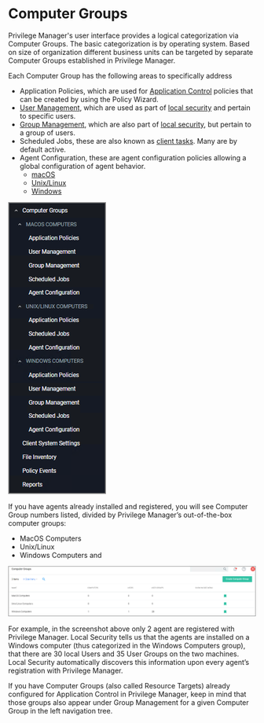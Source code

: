 [title]: # (Computer Groups)
[tags]: # (admin,configuration)
[priority]: # (2100)
# Computer Groups

Privilege Manager's user interface provides a logical categorization via Computer Groups. The basic categorization is by operating system. Based on size of organization different business units can be targeted by separate Computer Groups established in Privilege Manager.

Each Computer Group has the following areas to specifically address

* Application Policies, which are used for [Application Control](app-control/index.md) policies that can be created by using the Policy Wizard.
* [User Management](local-security/ls-local-users.md), which are used as part of [local security](local-security/index.md) and pertain to specific users.
* [Group Management](local-security/ls-local-groups.md), which are also part of [local security](local-security/index.md), but pertain to a group of users.
* Scheduled Jobs, these are also known as [client tasks](../admin/tasks/client/index.md). Many are by default active.
* Agent Configuration, these are agent configuration policies allowing a global configuration of agent behavior.
  * [macOS](../agents/macOS/cfg/index.md)
  * [Unix/Linux](../agents/nix/cfg/index.md)
  * [Windows](../agents/win/cfg/index.md)

![cg menu](images/cg-menu.png "Computer Groups Menu")

If you have agents already installed and registered, you will see Computer Group numbers listed, divided by Privilege Manager’s out-of-the-box computer groups:

* MacOS Computers
* Unix/Linux
* Windows Computers and

![cg](images/cg.png "Default Computer Groups")

For example, in the screenshot above only 2 agent are registered with Privilege Manager. Local Security tells us that the agents are installed on a Windows computer (thus categorized in the Windows Computers group), that there are 30 local Users  and 35 User Groups on the two machines. Local Security automatically discovers this information upon every agent’s registration with Privilege Manager.

If you have Computer Groups (also called Resource Targets) already configured for Application Control in Privilege Manager, keep in mind that those groups also appear under Group Management for a given Computer Group in the left navigation tree.

